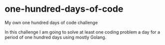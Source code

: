 # one-hundred-days-of-code
My own one hundred days of code challenge

In this challenge I am going to solve at least one coding problem a day for a period of one hundred days
using mostly Golang.
